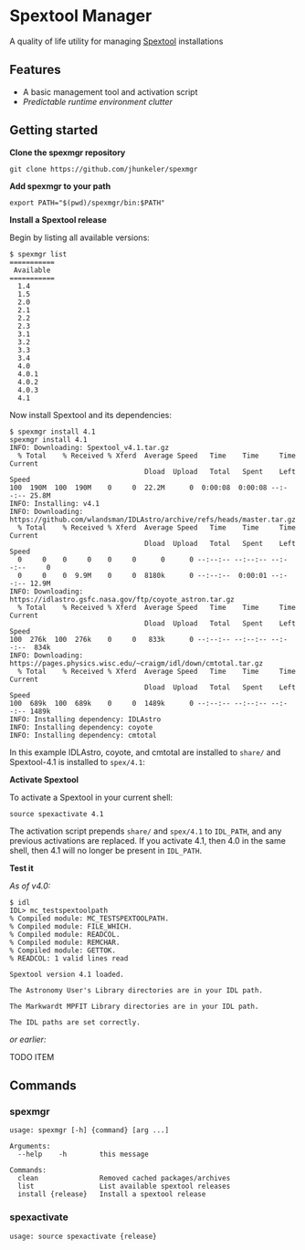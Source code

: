 # Spextool Manager

A quality of life utility for managing [Spextool](http://irtfweb.ifa.hawaii.edu/~spex/observer) installations

## Features

- A basic management tool and activation script
- _Predictable runtime environment clutter_

## Getting started

**Clone the spexmgr repository**
```
git clone https://github.com/jhunkeler/spexmgr
```

**Add spexmgr to your path**
```
export PATH="$(pwd)/spexmgr/bin:$PATH"
```

**Install a Spextool release**

Begin by listing all available versions:

```
$ spexmgr list
===========
 Available
===========
  1.4
  1.5
  2.0
  2.1
  2.2
  2.3
  3.1
  3.2
  3.3
  3.4
  4.0
  4.0.1
  4.0.2
  4.0.3
  4.1
```

Now install Spextool and its dependencies:

```
$ spexmgr install 4.1
spexmgr install 4.1
INFO: Downloading: Spextool_v4.1.tar.gz
  % Total    % Received % Xferd  Average Speed   Time    Time     Time  Current
                                 Dload  Upload   Total   Spent    Left  Speed
100  190M  100  190M    0     0  22.2M      0  0:00:08  0:00:08 --:--:-- 25.8M
INFO: Installing: v4.1
INFO: Downloading: https://github.com/wlandsman/IDLAstro/archive/refs/heads/master.tar.gz
  % Total    % Received % Xferd  Average Speed   Time    Time     Time  Current
                                 Dload  Upload   Total   Spent    Left  Speed
  0     0    0     0    0     0      0      0 --:--:-- --:--:-- --:--:--     0
  0     0    0  9.9M    0     0  8180k      0 --:--:--  0:00:01 --:--:-- 12.9M
INFO: Downloading: https://idlastro.gsfc.nasa.gov/ftp/coyote_astron.tar.gz
  % Total    % Received % Xferd  Average Speed   Time    Time     Time  Current
                                 Dload  Upload   Total   Spent    Left  Speed
100  276k  100  276k    0     0   833k      0 --:--:-- --:--:-- --:--:--  834k
INFO: Downloading: https://pages.physics.wisc.edu/~craigm/idl/down/cmtotal.tar.gz
  % Total    % Received % Xferd  Average Speed   Time    Time     Time  Current
                                 Dload  Upload   Total   Spent    Left  Speed
100  689k  100  689k    0     0  1489k      0 --:--:-- --:--:-- --:--:-- 1489k
INFO: Installing dependency: IDLAstro
INFO: Installing dependency: coyote
INFO: Installing dependency: cmtotal
```

In this example IDLAstro, coyote, and cmtotal are installed to `share/` and Spextool-4.1 is installed to `spex/4.1`:

**Activate Spextool**

To activate a Spextool in your current shell:

```
source spexactivate 4.1
```

The activation script prepends `share/` and `spex/4.1` to `IDL_PATH`, and any previous activations are replaced. If you activate 4.1, then 4.0 in the same shell, then 4.1 will no longer be present in `IDL_PATH`.

**Test it**

*As of v4.0:*

```
$ idl
IDL> mc_testspextoolpath
% Compiled module: MC_TESTSPEXTOOLPATH.
% Compiled module: FILE_WHICH.
% Compiled module: READCOL.
% Compiled module: REMCHAR.
% Compiled module: GETTOK.
% READCOL: 1 valid lines read

Spextool version 4.1 loaded.

The Astronomy User's Library directories are in your IDL path.

The Markwardt MPFIT Library directories are in your IDL path.

The IDL paths are set correctly.
```

*or earlier:*

TODO ITEM


## Commands

### spexmgr

```
usage: spexmgr [-h] {command} [arg ...]

Arguments:
  --help    -h        this message

Commands:
  clean               Removed cached packages/archives
  list                List available spextool releases
  install {release}   Install a spextool release
```


### spexactivate

```
usage: source spexactivate {release}
```

